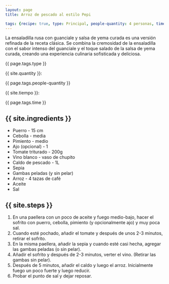 ```yaml
---
layout: page
title: Arroz de pescado al estilo Pepi

tags: {recipe: true, type: Principal, people-quantity: 4 personas, time: 1:30 hora, punctuation: 4}
---
```


<p class="recipe-description">La ensaladilla rusa con guanciale y salsa de yema curada es una versión refinada de la receta clásica. Se combina la cremosidad de la ensaladilla con el sabor intenso del guanciale y el toque salado de la salsa de yema curada, creando una experiencia culinaria sofisticada y deliciosa.</p>

<div class="recipe-information">
  <div><p class="{{ page.tags.type }}">{{ page.tags.type }}</p></div>
  <div><p>{{ site.quantity }}:</p> {{ page.tags.people-quantity }}</div>
  <div><p>{{ site.tiempo }}:</p> {{ page.tags.time }}</div>
</div>

## {{ site.ingredients }}

  *   Puerro - 15 cm
  *   Cebolla - media
  *   Pimiento - medio
  *   Ajo (opcional) - 1
  *   Tomate triturado - 200g
  *   Vino blanco - vaso de chupito
  *   Caldo de pescado - 1L
  *   Sepia
  *   Gambas peladas (y sin pelar)
  *   Arroz - 4 tazas de café
  *   Aceite
  *   Sal

## {{ site.steps }}

1. En una paellera con un poco de aceite y fuego medio-bajo, hacer el sofrito con puerro, cebolla, pimiento (y opcionalmente ajo) y muy poca sal.
2. Cuando esté pochado, añadir el tomate y después de unos 2-3 minutos, retirar el sofrito.
3. En la misma paellera, añadir la sepia y cuando esté casi hecha, agregar las gambas peladas (o sin pelar).
4. Añadir el sofrito y después de 2-3 minutos, verter el vino. (Retirar las gambas sin pelar).
5. Después de 5 minutos, añadir el caldo y luego el arroz. Inicialmente fuego un poco fuerte y luego reducir.
6. Probar el punto de sal y dejar reposar.